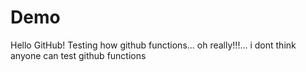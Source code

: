 # Demo

Hello GitHub!
Testing how github functions...
oh really!!!... i dont think anyone can test github functions
